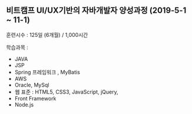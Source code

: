 ## 비트캠프 UI/UX기반의 자바개발자 양성과정 (2019-5-1 ~ 11-1)
훈련시수 : 125일 (6개월) / 1,000시간

학습과목 :
- JAVA
- JSP
- Spring 프레임워크 , MyBatis
- AWS
- Oracle, MySql
- 웹 표준 : HTML5, CSS3, JavaScript, jQuery,
- Front Framework
- Node.js

